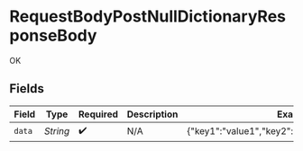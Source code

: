 # RequestBodyPostNullDictionaryResponseBody

OK


## Fields

| Field                                             | Type                                              | Required                                          | Description                                       | Example                                           |
| ------------------------------------------------- | ------------------------------------------------- | ------------------------------------------------- | ------------------------------------------------- | ------------------------------------------------- |
| `data`                                            | *String*                                          | :heavy_check_mark:                                | N/A                                               | {"key1":"value1","key2":"value2","key3":"value3"} |
